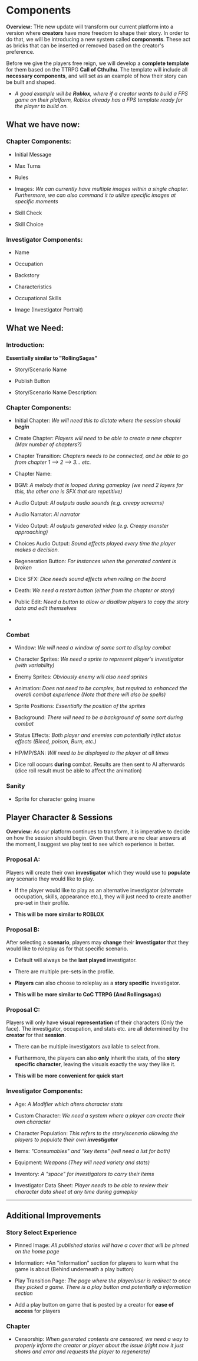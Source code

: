 # Components

**Overview:** THe new update will transform our current platform into a version where **creators** have more freedom to shape their story. In order to do that, we will be introducing a new system called **components**. These act as bricks that can be inserted or removed based on the creator's preference. 

Before we give the players free reign, we will develop a **complete template** for them based on the TTRPG **Call of Cthulhu**. The template will include all **necessary components**, and will set as an example of how their story can be built and shaped. 

- *A good example will be **Roblox**, where if a creator wants to build a FPS game on their platform, Roblox already has a FPS template ready for the player to build on.*



## What we have now:

### Chapter Components:

- Initial Message

- Max Turns

- Rules

- Images: *We can currently have multiple images within a single chapter. Furthermore, we can also command it to utilize specific images at specific moments*

- Skill Check

- Skill Choice

### Investigator Components:

- Name

- Occupation

- Backstory

- Characteristics

- Occupational Skills

- Image (Investigator Portrait)



## What we Need:

### Introduction:
**Essentially similar to "RollingSagas"**

- Story/Scenario Name

- Publish Button

- Story/Scenario Name Description:


### Chapter Components:

- Initial Chapter: *We will need this to dictate where the session should **begin***

- Create Chapter: *Players will need to be able to create a new chapter (Max number of chapters?)*

- Chapter Transition: *Chapters needs to be connected, and be able to go from chapter 1 --> 2 --> 3... etc.*

- Chapter Name:

- BGM: *A melody that is looped during gameplay (we need 2 layers for this, the other one is SFX that are repetitive)*

- Audio Output: *AI outputs audio sounds (e.g. creepy screams)*

- Audio Narrator: *AI narrator*

- Video Output: *AI outputs generated video (e.g. Creepy monster approaching)*

- Choices Audio Output: *Sound effects played every time the player makes a decision.*

- Regeneration Button: *For instances when the generated content is broken*

- Dice SFX: *Dice needs sound effects when rolling on the board*

- Death: *We need a restart button (either from the chapter or  story)*

- Public Edit: *Need a button to allow or disallow players to copy the story data and edit themselves*

- 


### Combat

- Window: *We will need a window of some sort to display combat*

- Character Sprites: *We need a sprite to represent player's investigator (with variability)*

- Enemy Sprites: *Obviously enemy will also need sprites*

- Animation: *Does not need to be complex, but required to enhanced the overall combat experience (Note that there will also be spells)*

- Sprite Positions: *Essentially the position of the sprites*

- Background: *There will need to be a background of some sort during combat*

- Status Effects: *Both player and enemies can potentially inflict status effects (Bleed, poison, Burn, etc.)*

- HP/MP/SAN: *Will need to be displayed to the player at all times*

- Dice roll occurs **during** combat. Results are then sent to AI afterwards (dice roll result must be able to affect the animation)

### Sanity

- Sprite for character going insane



## Player Character & Sessions

**Overview:** As our platform continues to transform, it is imperative to decide on how the session should begin. Given that there are no clear answers at the moment, I suggest we play test to see which experience is better.

### Proposal A: 

Players will create their own **investigator** which they would use to **populate** any scenario they would like to play.
- If the player would like to play as an alternative investigator (alternate occupation, skills, appearance etc.), they will just need to create another pre-set in their profile.

- **This will be more similar to ROBLOX**

### Proposal B:

After selecting a **scenario**, players may **change** their **investigator** that they would like to roleplay as for that specific scenario. 
- Default will always be the **last played** investigator. 

- There are multiple pre-sets in the profile.

- **Players** can also choose to roleplay as a **story specific** investigator.

- **This will be more similar to CoC TTRPG (And Rollingsagas)**

### Proposal C: 

Players will only have **visual representation** of their characters (Only the face). The investigator, occupation, and stats etc. are all determined by the **creator** for that **session**.
- There can be multiple investigators available to select from.

- Furthermore, the players can also **only** inherit the stats, of the **story specific character**, leaving the visuals exactly the way they like it.

- **This will be more convenient for quick start**






### Investigator Components:

- Age: *A Modifier which alters character stats*

- Custom Character: *We need a system where a player can create their own character*

- Character Population: *This refers to the story/scenario allowing the players to populate their own **investigator***

- Items: *"Consumables" and "key items" (will need a list for both)*

- Equipment: *Weapons (They will need variety and stats)*

- Inventory: *A "space" for investigators to carry their items*

- Investigator Data Sheet: *Player needs to be able to review their character data sheet at any time during gameplay*









---

## Additional Improvements

### Story Select Experience


- Pinned Image: *All published stories will have a cover that will be pinned on the home page*

- Information: *An "information" section for players to learn what the game is about (Behind underneath a play button)

- Play Transition Page: *The page where the player/user is redirect to once they picked a game. There is a play button and potentially a information section*

- Add a play button on game that is posted by a creator for **ease of access** for players


### Chapter

- Censorship: *When generated contents are censored, we need a way to properly inform the creator or player about the issue (right now it just shows and error and requests the player to regenerate)*











